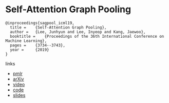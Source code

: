 # Self-Attention Graph Pooling

```
@inproceedings{sagpool_icml19,
  title = 	 {Self-Attention Graph Pooling},
  author = 	 {Lee, Junhyun and Lee, Inyeop and Kang, Jaewoo},
  booktitle = 	 {Proceedings of the 36th International Conference on Machine Learning},
  pages = 	 {3734--3743},
  year = 	 {2019}
}
```

links
- [pmlr](http://proceedings.mlr.press/v97/lee19c.html)
- [arXiv](https://arxiv.org/abs/1904.08082)
- [video](https://videoken.com/embed/UqSyCaz9wFQ?tocitem=74)
- [code](https://github.com/inyeoplee77/SAGPool)
- [slides](https://icml.cc/media/Slides/icml/2019/halla(11-11-00)-11-12-05-4517-self-attention_.pdf)
